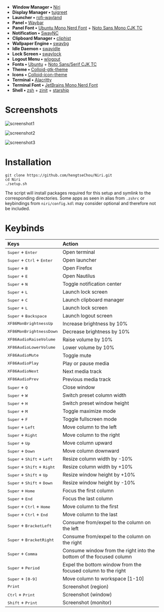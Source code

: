 - **Window Manager •** [Niri](https://github.com/YaLTeR/niri)
- **Display Manager •** [tuigreet](https://github.com/apognu/tuigreet)
- **Launcher •** [rofi-wayland](https://github.com/lbonn/rofi)
- **Panel •** [Waybar](https://github.com/Alexays/Waybar)
- **Panel Font •** [Ubuntu Mono Nerd Font](https://archlinux.org/packages/extra/any/ttf-ubuntu-mono-nerd/) + [Noto Sans Mono CJK TC](https://archlinux.org/packages/extra/any/noto-fonts-cjk/)
- **Notification •** [SwayNC](https://github.com/ErikReider/SwayNotificationCenter)
- **Clipboard Manager •** [cliphist](https://github.com/sentriz/cliphist)
- **Wallpaper Engine •** [swaybg](https://github.com/swaywm/swaybg)
- **Idle Daemon •** [swayidle](https://github.com/swaywm/swayidle)
- **Lock Screen •** [swaylock](https://github.com/swaywm/swaylock)
- **Logout Menu •** [wlogout](https://github.com/ArtsyMacaw/wlogout)
- **Fonts •** [Ubuntu](https://archlinux.org/packages/extra/any/ttf-ubuntu-font-family/) + [Noto Sans/Serif CJK TC](https://archlinux.org/packages/extra/any/noto-fonts-cjk/)
- **Theme •** [Colloid-gtk-theme](https://github.com/vinceliuice/Colloid-gtk-theme)
- **Icons •** [Colloid-icon-theme](https://github.com/vinceliuice/Colloid-icon-theme)
- **Terminal •** [Alacritty](https://github.com/alacritty/alacritty)
- **Terminal Font •** [JetBrains Mono Nerd Font](https://archlinux.org/packages/extra/any/ttf-jetbrains-mono-nerd/)
- **Shell •** [zsh](https://www.zsh.org/) + [zinit](https://github.com/zdharma-continuum/zinit) + [starship](https://github.com/starship/starship)

# Screenshots

![screenshot1](https://i.imgur.com/A777YBM.png)

![screenshot2](https://i.imgur.com/YIpm35s.png)

![screenshot3](https://i.imgur.com/7ffEhLz.png)

# Installation

```
git clone https://github.com/hengtseChou/Niri.git
cd Niri
./setup.sh
```

The script will install packages required for this setup and symlink to the corresponding directories. Some apps as seen in alias from `.zshrc` or keybindings from `niri/config.kdl` may consider optional and therefore not be included.

# Keybinds

<div align="center">

| Keys                                                   | Action                                                              |
| :----------------------------------------------------- | :------------------------------------------------------------------ |
| <kbd>Super</kbd> + <kbd>Enter</kbd>                    | Open terminal                                                       |
| <kbd>Super</kbd> + <kbd>Ctrl</kbd> + <kbd>Enter</kbd>  | Open launcher                                                       |
| <kbd>Super</kbd> + <kbd>B</kbd>                        | Open Firefox                                                        |
| <kbd>Super</kbd> + <kbd>E</kbd>                        | Open Nautilus                                                       |
| <kbd>Super</kbd> + <kbd>N</kbd>                        | Toggle notification center                                          |
| <kbd>Super</kbd> + <kbd>L</kbd>                        | Launch lock screen                                                  |
| <kbd>Super</kbd> + <kbd>C</kbd>                        | Launch clipboard manager                                            |
| <kbd>Super</kbd> + <kbd>L</kbd>                        | Launch lock screen                                                  |
| <kbd>Super</kbd> + <kbd>Backspace</kbd>                | Launch logout screen                                                |
| <kbd>XF86MonBrightnessUp</kbd>                         | Increase brightness by 10%                                          |
| <kbd>XF86MonBrightnessDown</kbd>                       | Decrease brightness by 10%                                          |
| <kbd>XF86AudioRaiseVolume</kbd>                        | Raise volume by 10%                                                 |
| <kbd>XF86AudioLowerVolume</kbd>                        | Lower volume by 10%                                                 |
| <kbd>XF86AudioMute</kbd>                               | Toggle mute                                                         |
| <kbd>XF86AudioPlay</kbd>                               | Play or pause media                                                 |
| <kbd>XF86AudioNext</kbd>                               | Next media track                                                    |
| <kbd>XF86AudioPrev</kbd>                               | Previous media track                                                |
| <kbd>Super</kbd> + <kbd>Q</kbd>                        | Close window                                                        |
| <kbd>Super</kbd> + <kbd>W</kbd>                        | Switch preset column width                                          |
| <kbd>Super</kbd> + <kbd>H</kbd>                        | Switch preset window height                                         |
| <kbd>Super</kbd> + <kbd>M</kbd>                        | Toggle maximize mode                                                |
| <kbd>Super</kbd> + <kbd>F</kbd>                        | Toggle fullscreen mode                                              |
| <kbd>Super</kbd> + <kbd>Left</kbd>                     | Move column to the left                                             |
| <kbd>Super</kbd> + <kbd>Right</kbd>                    | Move column to the right                                            |
| <kbd>Super</kbd> + <kbd>Up</kbd>                       | Move column upward                                                  |
| <kbd>Super</kbd> + <kbd>Down</kbd>                     | Move column downward                                                |
| <kbd>Super</kbd> + <kbd>Shift</kbd> + <kbd>Left</kbd>  | Resize column width by -10%                                         |
| <kbd>Super</kbd> + <kbd>Shift</kbd> + <kbd>Right</kbd> | Resize column width by +10%                                         |
| <kbd>Super</kbd> + <kbd>Shift</kbd> + <kbd>Up</kbd>    | Resize window height by +10%                                        |
| <kbd>Super</kbd> + <kbd>Shift</kbd> + <kbd>Down</kbd>  | Resize window height by -10%                                        |
| <kbd>Super</kbd> + <kbd>Home</kbd>                     | Focus the first column                                              |
| <kbd>Super</kbd> + <kbd>End</kbd>                      | Focus the last column                                               |
| <kbd>Super</kbd> + <kbd>Ctrl</kbd> + <kbd>Home</kbd>   | Move column to the first                                            |
| <kbd>Super</kbd> + <kbd>Ctrl</kbd> + <kbd>End</kbd>    | Move column to the last                                             |
| <kbd>Super</kbd> + <kbd>BracketLeft</kbd>              | Consume from/expel to the column on the left                        |
| <kbd>Super</kbd> + <kbd>BracketRight</kbd>             | Consume from/expel to the column on the right                       |
| <kbd>Super</kbd> + <kbd>Comma</kbd>                    | Consume window from the right into the bottom of the focused column |
| <kbd>Super</kbd> + <kbd>Period</kbd>                   | Expel the bottom window from the focused column to the right        |
| <kbd>Super</kbd> + <kbd>[0-9]</kbd>                    | Move column to workspace [1-10]                                     |
| <kbd>Print</kbd>                                       | Screenshot (region)                                                 |
| <kbd>Ctrl</kbd> + <kbd>Print</kbd>                     | Screenshot (window)                                                 |
| <kbd>Shift</kbd> + <kbd>Print</kbd>                    | Screenshot (monitor)                                                |

</div>
